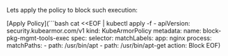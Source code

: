 

Lets apply the policy to block such execution:


[Apply Policy](```bash
cat <<EOF | kubectl apply -f -
apiVersion: security.kubearmor.com/v1
kind: KubeArmorPolicy
metadata:
  name: block-pkg-mgmt-tools-exec
spec:
  selector:
    matchLabels:
      app: nginx
  process:
    matchPaths:
    - path: /usr/bin/apt
    - path: /usr/bin/apt-get
  action:
    Block
EOF)




